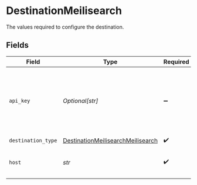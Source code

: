 # DestinationMeilisearch

The values required to configure the destination.


## Fields

| Field                                                                                                                                                          | Type                                                                                                                                                           | Required                                                                                                                                                       | Description                                                                                                                                                    |
| -------------------------------------------------------------------------------------------------------------------------------------------------------------- | -------------------------------------------------------------------------------------------------------------------------------------------------------------- | -------------------------------------------------------------------------------------------------------------------------------------------------------------- | -------------------------------------------------------------------------------------------------------------------------------------------------------------- |
| `api_key`                                                                                                                                                      | *Optional[str]*                                                                                                                                                | :heavy_minus_sign:                                                                                                                                             | MeiliSearch API Key. See the <a href="https://docs.airbyte.com/integrations/destinations/meilisearch">docs</a> for more information on how to obtain this key. |
| `destination_type`                                                                                                                                             | [DestinationMeilisearchMeilisearch](../../models/shared/destinationmeilisearchmeilisearch.md)                                                                  | :heavy_check_mark:                                                                                                                                             | N/A                                                                                                                                                            |
| `host`                                                                                                                                                         | *str*                                                                                                                                                          | :heavy_check_mark:                                                                                                                                             | Hostname of the MeiliSearch instance.                                                                                                                          |